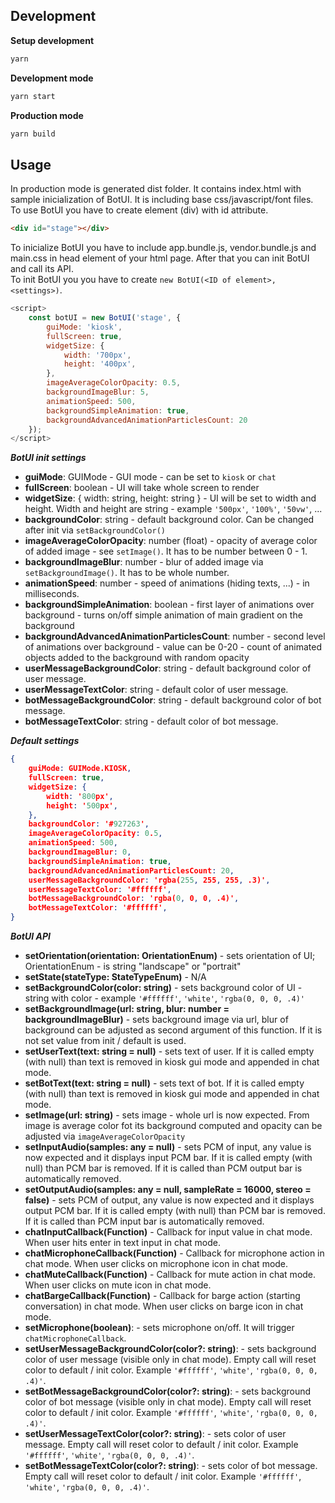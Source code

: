 ## Development
**Setup development**
```sh
yarn
```
**Development mode**
```sh
yarn start
```
**Production mode**
```sh
yarn build
```
## Usage
In production mode is generated dist folder. It contains index.html with sample inicialization of BotUI. It is including base css/javascript/font files.\
To use BotUI you have to create element (div) with id attribute.
```html
<div id="stage"></div>
```
To inicialize BotUI you have to include app.bundle.js, vendor.bundle.js and main.css in head element of your html page. After that you can init BotUI and call its API.\
To init BotUI you you have to create `new BotUI(<ID of element>, <settings>)`.
```js
<script>
    const botUI = new BotUI('stage', {
        guiMode: 'kiosk',
        fullScreen: true,
        widgetSize: {
            width: '700px',
            height: '400px',
        },
        imageAverageColorOpacity: 0.5,
        backgroundImageBlur: 5,
        animationSpeed: 500,
        backgroundSimpleAnimation: true,
        backgroundAdvancedAnimationParticlesCount: 20
    });
</script>
```
***BotUI init settings***
- **guiMode**: GUIMode - GUI mode - can be set to `kiosk` or `chat`
- **fullScreen**: boolean - UI will take whole screen to render
- **widgetSize**: { width: string, height: string } - UI will be set to width and height. Width and height are string - example `'500px'`, `'100%'`, `'50vw'`, ...
- **backgroundColor**: string - default background color. Can be changed after init via `setBackgroundColor()`
- **imageAverageColorOpacity**: number (float) - opacity of average color of added image - see `setImage()`. It has to be number between 0 - 1.
- **backgroundImageBlur**: number - blur of added image via `setBackgroundImage()`. It has to be whole number.
- **animationSpeed**: number - speed of animations (hiding texts, ...) - in milliseconds.
- **backgroundSimpleAnimation**: boolean - first layer of animations over background - turns on/off simple animation of main gradient on the background
- **backgroundAdvancedAnimationParticlesCount**: number - second level of animations over background - value can be 0-20 - count of animated objects added to the background with random opacity
- **userMessageBackgroundColor**: string - default background color of user message.
- **userMessageTextColor**: string - default color of user message.
- **botMessageBackgroundColor**: string - default background color of bot message.
- **botMessageTextColor**: string - default color of bot message.

***Default settings***
```json
{
    guiMode: GUIMode.KIOSK,    
    fullScreen: true,
    widgetSize: {
        width: '800px',
        height: '500px',
    },
    backgroundColor: '#927263',
    imageAverageColorOpacity: 0.5,
    animationSpeed: 500,
    backgroundImageBlur: 0,
    backgroundSimpleAnimation: true,
    backgroundAdvancedAnimationParticlesCount: 20,
    userMessageBackgroundColor: 'rgba(255, 255, 255, .3)',
    userMessageTextColor: '#ffffff',
    botMessageBackgroundColor: 'rgba(0, 0, 0, .4)',
    botMessageTextColor: '#ffffff',
}
```

***BotUI API***
- **setOrientation(orientation: OrientationEnum)** - sets orientation of UI; OrientationEnum - is string "landscape" or "portrait"
- **setState(stateType: StateTypeEnum)** - N/A
- **setBackgroundColor(color: string)** - sets background color of UI - string with color - example `'#ffffff'`, `'white'`, `'rgba(0, 0, 0, .4)'`
- **setBackgroundImage(url: string, blur: number = backgroundImageBlur)** - sets background image via url, blur of background can be adjusted as second argument of this function. If it is not set value from init / default is used.
- **setUserText(text: string = null)** - sets text of user. If it is called empty (with null) than text is removed in kiosk gui mode and appended in chat mode.
- **setBotText(text: string = null)** - sets text of bot. If it is called empty (with null) than text is removed in kiosk gui mode and appended in chat mode.
- **setImage(url: string)** - sets image - whole url is now expected. From image is average color fot its background computed and opacity can be adjusted via `imageAverageColorOpacity`
- **setInputAudio(samples: any = null)** - sets PCM of input, any value is now expected and it displays input PCM bar. If it is called empty (with null) than PCM bar is removed. If it is called than PCM output bar is automatically removed.
- **setOutputAudio(samples: any = null, sampleRate = 16000, stereo = false)** - sets PCM of output, any value is now expected and it displays output PCM bar. If it is called empty (with null) than PCM bar is removed.  If it is called than PCM input bar is automatically removed.
- **chatInputCallback(Function)** - Callback for input value in chat mode. When user hits enter in text input in chat mode. 
- **chatMicrophoneCallback(Function)** - Callback for microphone action in chat mode. When user clicks on microphone icon in chat mode.
- **chatMuteCallback(Function)** - Callback for mute action in chat mode. When user clicks on mute icon in chat mode.
- **chatBargeCallback(Function)** - Callback for barge action (starting conversation) in chat mode. When user clicks on barge icon in chat mode.
- **setMicrophone(boolean)**: - sets microphone on/off. It will trigger `chatMicrophoneCallback`.
- **setUserMessageBackgroundColor(color?: string)**: - sets background color of user message (visible only in chat mode). Empty call will reset color to default / init color. Example `'#ffffff'`, `'white'`, `'rgba(0, 0, 0, .4)'`.
- **setBotMessageBackgroundColor(color?: string)**: - sets background color of bot message (visible only in chat mode). Empty call will reset color to default / init color. Example `'#ffffff'`, `'white'`, `'rgba(0, 0, 0, .4)'`.
- **setUserMessageTextColor(color?: string)**: - sets color of user message. Empty call will reset color to default / init color. Example `'#ffffff'`, `'white'`, `'rgba(0, 0, 0, .4)'`.
- **setBotMessageTextColor(color?: string)**: - sets color of bot message. Empty call will reset color to default / init color. Example `'#ffffff'`, `'white'`, `'rgba(0, 0, 0, .4)'`.

